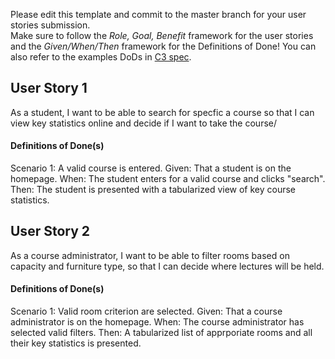 Please edit this template and commit to the master branch for your user stories submission.   
Make sure to follow the *Role, Goal, Benefit* framework for the user stories and the *Given/When/Then* framework for the Definitions of Done! You can also refer to the examples DoDs in [C3 spec](https://sites.google.com/view/ubc-cpsc310-21w2-intro-to-se/project/checkpoint-3).

## User Story 1
As a student, I want to be able to search for specfic a course so that I can view key statistics online and decide if I want to take the course/

#### Definitions of Done(s)
Scenario 1: A valid course is entered. 
Given: That a student is on the homepage.
When: The student enters for a valid course and clicks "search".
Then: The student is presented with a tabularized view of key course statistics.

## User Story 2
As a course administrator, I want to be able to filter rooms based on capacity and furniture type, so that I can decide where lectures will be held.


#### Definitions of Done(s)
Scenario 1: Valid room criterion are selected. 
Given: That a course administrator is on the homepage.
When: The course administrator has selected valid filters.
Then: A tabularized list of apprporiate rooms and all their key statistics is presented.

